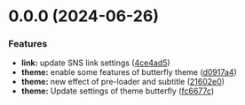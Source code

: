 # 0.0.0 (2024-06-26)


### Features

* **link:** update SNS link settings ([4ce4ad5](https://git.cosmopeace.com/dai/felixdai-github-io/commits/4ce4ad5033c55e9a47d990c78b074a18250c46b0))
* **theme:** enable some features of butterfly theme ([d0917a4](https://git.cosmopeace.com/dai/felixdai-github-io/commits/d0917a4d5870c1a914b5157b4f80fd4b94cb678b))
* **theme:** new effect of pre-loader and subtitle ([21602e0](https://git.cosmopeace.com/dai/felixdai-github-io/commits/21602e000eacf9cde4b093bfac1c22352d7331f8))
* **theme:** Update settings of theme butterfly ([fc6677c](https://git.cosmopeace.com/dai/felixdai-github-io/commits/fc6677c52cf06b9b5aeffb864eca187e9ba35bf9))



